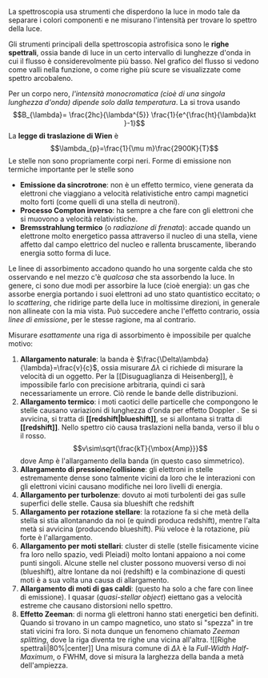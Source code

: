 La spettroscopia usa strumenti che disperdono la luce in modo tale da separare i colori componenti e ne misurano l'intensità per trovare lo spettro della luce.

Gli strumenti principali della spettroscopia astrofisica sono le **righe spettrali**, ossia bande di luce in un certo intervallo di lunghezze d'onda in cui il flusso è considerevolmente più basso. Nel grafico del flusso si vedono come valli nella funzione, o come righe più scure se visualizzate come spettro arcobaleno.

Per un corpo nero, *l'intensità monocromatica (cioè di una singola lunghezza d'onda) dipende solo dalla temperatura*. La si trova usando
$$B_{\lambda}= \frac{2hc}{\lambda^{5}} \frac{1}{e^{\frac{ht}{\lambda}kt }-1}$$
La **legge di traslazione di Wien** è
$$\lambda_{p}=\frac{1}{\mu m}\frac{2900K}{T}$$
Le stelle non sono propriamente corpi neri. Forme di emissione non termiche importante per le stelle sono
- **Emissione da sincrotrone**: non è un effetto termico, viene generata da elettroni che viaggiano a velocità relativistiche entro campi magnetici molto forti (come quelli di una stella di neutroni).
- **Processo Compton inverso**: ha sempre a che fare con gli elettroni che si muovono a velocità relativistiche.
- **Bremsstrahlung termico** (o *radiazione di frenata*): accade quando un elettrone molto energetico passa attraverso il nucleo di una stella, viene affetto dal campo elettrico del nucleo e rallenta bruscamente, liberando energia sotto forma di luce.

Le linee di assorbimento accadono quando ho una sorgente calda che sto osservando e nel mezzo c'è *qualcosa* che sta assorbendo la luce. In genere, ci sono due modi per assorbire la luce (cioè energia): un gas che assorbe energia portando i suoi elettroni ad uno stato quantistico eccitato; o lo *scattering*, che ridirige parte della luce in moltissime direzioni, in generale non allineate con la mia vista.
Può succedere anche l'effetto contrario, ossia *linee di emissione*, per le stesse ragione, ma al contrario.

Misurare *esattamente* una riga di assorbimento è impossibile per qualche motivo:
1. **Allargamento naturale**: la banda è $\frac{\Delta\lambda}{\lambda}=\frac{v}{c}$, ossia misurare $\Delta\lambda$ ci richiede di misurare la velocità di un oggetto. Per la [[Disuguaglianza di Heisenberg]], è impossibile farlo con precisione arbitraria, quindi ci sarà necessariamente un errore. Ciò rende le bande delle distribuzioni.
2. **Allargamento termico**: i moti caotici delle particelle che compongono le stelle causano variazioni di lunghezza d'onda per effetto Doppler . Se si avvicina, si tratta di **[[redshift|blueshift]]**, se si allontana si tratta di **[[redshift]]**. Nello spettro ciò causa traslazioni nella banda, verso il blu o il rosso. $$v\sim\sqrt{\frac{kT}{\mbox{Amp}}}$$dove Amp è l'allargamento della banda (in questo caso simmetrico).
3. **Allargamento di pressione/collisione**: gli elettroni in stelle estremamente dense sono talmente vicini da loro che le interazioni con gli elettroni vicini causano modifiche nei loro livelli di energia.
4. **Allargamento per turbolenze**: dovuto ai moti turbolenti dei gas sulle superfici delle stelle. Causa sia blueshift che redshift
5. **Allargamento per rotazione stellare**: la rotazione fa si che metà della stella si stia allontanando da noi (e quindi produca redshift), mentre l'alta metà si avvicina (producendo blueshift). Più veloce è la rotazione, più forte è l'allargamento.
6. **Allargamento per moti stellari**: cluster di stelle (stelle fisicamente vicine fra loro nello spazio, vedi Pleiadi) molto lontani appaiono a noi come punti singoli. Alcune stelle nel cluster possono muoversi verso di noi (blueshift), altre lontane da noi (redshift) e la combinazione di questi moti è a sua volta una causa di allargamento.
7. **Allargamento di moti di gas caldi**: (questo ha solo a che fare con linee di emissione). I quasar (*quasi-stellar object*) eiettano gas a velocità estreme che causano distorsioni nello spettro.
8. **Effetto Zeeman**: di norma gli elettroni hanno stati energetici ben definiti. Quando si trovano in un campo magnetico, uno stato si "spezza" in tre stati vicini fra loro. Si nota dunque un fenomeno chiamato *Zeeman splitting*, dove la riga diventa tre righe una vicina all'altra.
![[Righe spettrali|80%|center]]
Una misura comune di $\Delta\lambda$ è la *Full-Width Half-Maximum*, o FWHM, dove si misura la larghezza della banda a metà dell'ampiezza.